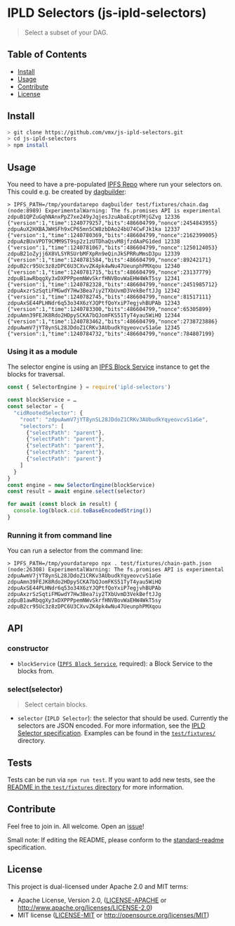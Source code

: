 # IPLD Selectors (js-ipld-selectors)

> Select a subset of your DAG.


## Table of Contents

- [Install](#install)
- [Usage](#usage)
- [Contribute](#contribute)
- [License](#license)


## Install

```sh
> git clone https://github.com/vmx/js-ipld-selectors.git
> cd js-ipld-selectors
> npm install
```


## Usage

You need to have a pre-populated [IPFS Repo](https://github.com/ipfs/js-ipfs-repo/) where run your selectors on. This could e.g. be created by [dagbuilder](https://github.com/vmx/dagbuilder/):

```console
> IPFS_PATH=/tmp/yourdatarepo dagbuilder test/fixtures/chain.dag
(node:8989) ExperimentalWarning: The fs.promises API is experimental
zdpuB1QPZuGqhNAnxPpZ7xe249yJqjesJzuAbaEcptFMjGZvg 12336 {"version":1,"time":1240779257,"bits":486604799,"nonce":2454843955}
zdpuAuX2HXBAJWHSFh9xCP65mn5CW8zbDAo24bU74CwFJk1ka 12337 {"version":1,"time":1240780369,"bits":486604799,"nonce":2162399005}
zdpuAzBUxVPDT9CMM9ST9sp2z1zUTDhaQsvM8jfzdAaPG1ded 12338 {"version":1,"time":1240781067,"bits":486604799,"nonce":1250124053}
zdpuB21oZyjj6X8VLSYRSUrbMFXpRn9eQinJkSPRRuMmsD3pu 12339 {"version":1,"time":1240781584,"bits":486604799,"nonce":89242171}
zdpuB2cr95Uc3z8zDPC6U3CXvvZK4pk4wNu47UeunphPMXqou 12340 {"version":1,"time":1240781715,"bits":486604799,"nonce":23137779}
zdpuB1awRbqgXy3xDXPPPpemNWvSkrfHNVBovWaEHW4WkT5sy 12341 {"version":1,"time":1240782328,"bits":486604799,"nonce":2451985712}
zdpuAxzrSzSqtiFMGwdY7Hw3Bea7iy2TXbUvmD3VekBeftJJg 12342 {"version":1,"time":1240782745,"bits":486604799,"nonce":81517111}
zdpuAxSE44PLHNdr6q53o34X6zYJQPtfQoYxiP7egjvhBUPAb 12343 {"version":1,"time":1240783300,"bits":486604799,"nonce":65305899}
zdpuAmn39FEJK8Rdo2HDpySCKA7bQJomFKS51TyT4yau5WiHQ 12344 {"version":1,"time":1240783462,"bits":486604799,"nonce":2738723886}
zdpuAwmV7jYT8ynSL28JDdoZ1CRKv3AUbudkYqyeovcvS1aGe 12345 {"version":1,"time":1240784732,"bits":486604799,"nonce":784807199}
```


### Using it as a module

The selector engine is using an [IPFS Block Service](https://github.com/ipfs/js-ipfs-block-service) instance to get the blocks for traversal.

```javascript
const { SelectorEngine } = require('ipld-selectors')

const blockService = …
const selector = {
  "cidRootedSelector": {
    "root": "zdpuAwmV7jYT8ynSL28JDdoZ1CRKv3AUbudkYqyeovcvS1aGe",
    "selectors": [
      {"selectPath": "parent"},
      {"selectPath": "parent"},
      {"selectPath": "parent"},
      {"selectPath": "parent"},
      {"selectPath": "parent"}
    ]
  }
}
const engine = new SelectorEngine(blockService)
const result = await engine.select(selector)

for await (const block in result) {
  console.log(block.cid.toBaseEncodedString())
}
```

### Running it from command line

You can run a selector from the command line:

```console
> IPFS_PATH=/tmp/yourdatarepo npx . test/fixtures/chain-path.json
(node:26308) ExperimentalWarning: The fs.promises API is experimental
zdpuAwmV7jYT8ynSL28JDdoZ1CRKv3AUbudkYqyeovcvS1aGe
zdpuAmn39FEJK8Rdo2HDpySCKA7bQJomFKS51TyT4yau5WiHQ
zdpuAxSE44PLHNdr6q53o34X6zYJQPtfQoYxiP7egjvhBUPAb
zdpuAxzrSzSqtiFMGwdY7Hw3Bea7iy2TXbUvmD3VekBeftJJg
zdpuB1awRbqgXy3xDXPPPpemNWvSkrfHNVBovWaEHW4WkT5sy
zdpuB2cr95Uc3z8zDPC6U3CXvvZK4pk4wNu47UeunphPMXqou
```


## API

### constructor

 - `blockService` ([`IPFS Block Service`](https://github.com/ipfs/js-ipfs-block-service), required): a Block Service to the blocks from.

### select(selector)

> Select certain blocks.

 - `selector` (`IPLD Selector`): the selector that should be used. Currently the selectors are JSON encoded. For more information, see the [IPLD Selector specification](https://github.com/ipld/specs/blob/7ba014c1b6868514eb461db3c3126136b9250bdc/selectors/selectors.md). Examples can be found in the [`test/fixtures/`](test/fixtures) directory.


## Tests

Tests can be run via `npm run test`. If you want to add new tests, see the [README in the `test/fixtures` directory](test/fixtures/README.md) for more information.


## Contribute

Feel free to join in. All welcome. Open an [issue](https://github.com/vmx/js-ipld-selectors/issues)!

Small note: If editing the README, please conform to the [standard-readme](https://github.com/RichardLitt/standard-readme) specification.


## License

This project is dual-licensed under Apache 2.0 and MIT terms:

- Apache License, Version 2.0, ([LICENSE-APACHE](LICENSE-APACHE) or http://www.apache.org/licenses/LICENSE-2.0)
- MIT license ([LICENSE-MIT](LICENSE-MIT) or http://opensource.org/licenses/MIT)
